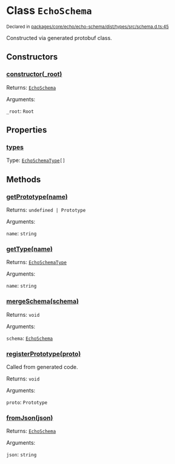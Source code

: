 # Class `EchoSchema`
<sub>Declared in [packages/core/echo/echo-schema/dist/types/src/schema.d.ts:45]()</sub>


Constructed via generated protobuf class.


## Constructors
### [constructor(_root)]()



Returns: <code>[EchoSchema](/api/@dxos/react-client/classes/EchoSchema)</code>

Arguments: 

`_root`: <code>Root</code>


## Properties
### [types]()
Type: <code>[EchoSchemaType](/api/@dxos/react-client/classes/EchoSchemaType)[]</code>


## Methods
### [getPrototype(name)]()



Returns: <code>undefined | Prototype</code>

Arguments: 

`name`: <code>string</code>

### [getType(name)]()



Returns: <code>[EchoSchemaType](/api/@dxos/react-client/classes/EchoSchemaType)</code>

Arguments: 

`name`: <code>string</code>

### [mergeSchema(schema)]()



Returns: <code>void</code>

Arguments: 

`schema`: <code>[EchoSchema](/api/@dxos/react-client/classes/EchoSchema)</code>

### [registerPrototype(proto)]()



Called from generated code.


Returns: <code>void</code>

Arguments: 

`proto`: <code>Prototype</code>

### [fromJson(json)]()



Returns: <code>[EchoSchema](/api/@dxos/react-client/classes/EchoSchema)</code>

Arguments: 

`json`: <code>string</code>
